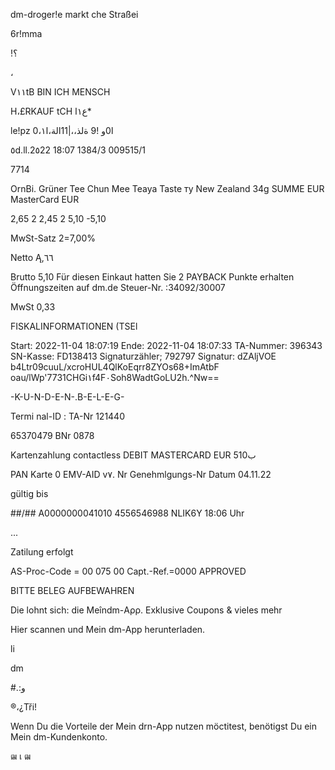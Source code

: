 dm-droger!e markt
che Straßei

6r!mma

!؟

،

V١١tB  BIN  ICH  MENSCH

H،£RKAUF tCH  ع١ا*

le!pz 0،ا0و
!9
ةلذ،،\|11الة،ا١

٥d.ll.2٥22  18:07  1384/3  009515/1

7714

OrnBi.  Grüner  Tee  Chun  Mee
Teaya  Taste  ту  New  Zealand  34g
SUMME  EUR
MasterCard  EUR

2,65  2
2,45  2
5,10
-5,10

MwSt-Satz
2=7,00%

Netto
Ą,٦٦

Brutto
5,10
Für  diesen  Einkaut  hatten  Sie
2  PAYBACK  Punkte  erhalten
Öffnungszeiten  auf  dm.de
Steuer-Nr. :34092/30007

MwSt
0,33

FISKALINFORMATIONEN  (TSEl

Start:
2022-11-04  18:07:19
Ende:
2022-11-04  18:07:33
ΤΑ-Nummer:  396343
SN-Kasse:  FD138413
Signaturzähler;  792797  Signatur:  dZAljVOE
b4Ltr09cuuL/xcroHUL4QlKoEqrr8ZYOs68+ImAtbF
oau/lWp'7731CHGi١f4F٠Soh8WadtGoLU2h.^Nw==

-K-U-N-D-E-N-.B-E-L-E-G-

Termi nal-ID  :
ΤΑ-Nr  121440

65370479
BNr  0878

Kartenzahlung
contactless
DEBIT  MASTERCARD
EUR  510ب

PAN
Karte  0
EMV-AID
v٧. Nr
Genehmlgungs-Nr
Datum  04.11.22

gültig  bis

##/##
Α0000000041010
4556546988
NLIK6Y
18:06  Uhr

...

Zatilung  erfolgt

AS-Proc-Code  =  00  075  00
Capt.-Ref.=0000
APPROVED

BITTE  BELEG  AUFBEWAHREN

Die lohnt sich:
die Meîndm-Αρρ.
Exklusive  Coupons  &  vieles  mehr

Hier scannen  und  Mein  dm-App
herunterladen.

li

dm

#.:و

®،¿Tři!

Wenn  Du  die Vorteile der Mein  drn-App
nutzen  möctitest,  benötigst  Du  ein
Mein  dm-Kundenkonto.

ฒ
เ
ฒ
